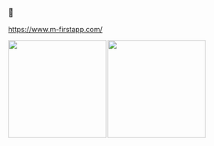 ###  👋
https://www.m-firstapp.com/

<a href="https://github.com/makumaaku">
  <img align="left" height="200px" src="https://github-readme-stats.vercel.app/api?username=makumaaku&count_private=true&show_icons=true" />
</a>

<a href="https://github.com/makumaaku">
  <img align="left" height="200px" src="https://github-readme-stats.vercel.app/api/top-langs/?username=makumaaku&layout=compact" />
</a>



<!--
**makumaaku/makumaaku** is a ✨ _special_ ✨ repository because its `README.md` (this file) appears on your GitHub profile.

Here are some ideas to get you started:

- 🔭 I’m currently working on ...
- 🌱 I’m currently learning ...
- 👯 I’m looking to collaborate on ...
- 🤔 I’m looking for help with ...
- 💬 Ask me about ...
- 📫 How to reach me: ...
- 😄 Pronouns: ...
- ⚡ Fun fact: ...
-->
